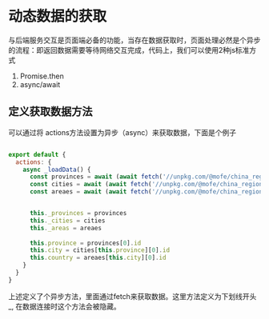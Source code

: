 # 动态数据的获取

与后端服务交互是页面端必备的功能，当存在数据获取时，页面处理必然是个异步的流程：即返回数据需要等待网络交互完成，代码上，我们可以使用2种js标准方式

1. Promise.then
2. async/await

## 定义获取数据方法

可以通过将 actions方法设置为异步（async）来获取数据，下面是个例子

```javascript

export default {
  actions: {
    async _loadData() {
      const provinces = await (await fetch('//unpkg.com/@mofe/china_regions@1.0.0/json/province.json')).json()
      const cities = await (await fetch('//unpkg.com/@mofe/china_regions@1.0.0/json/city.json')).json()
      const areaes = await (await fetch('//unpkg.com/@mofe/china_regions@1.0.0/json/area.json')).json()


      this._provinces = provinces
      this._cities = cities
      this._areas = areaes
     
      this.province = provinces[0].id
      this.city = cities[this.province][0].id
      this.country = areaes[this.city][0].id
    }
  }
}

```

上述定义了个异步方法，里面通过fetch来获取数据。这里方法定义为下划线开头_, 在数据连接时这个方法会被隐藏。





